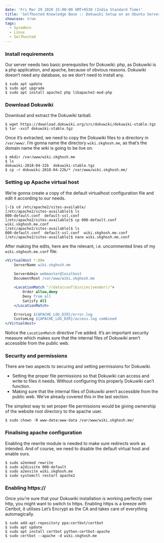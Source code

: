 ```yaml
---
date: 'Fri Mar 29 2020 15:00:00 GMT+0530 (India Standard Time)'
title: 'Selfhosted Knowledge Base :: Dokuwiki Setup on an Ubuntu Server'
showcase: true
tags:
  - Sysadmin
  - Linux
  - Selfhosted
---
```


### Install requirements

Our server needs two basic prerequisites for Dokuwiki: php, as Dokuwiki is a php application, and apache, because of obvious reasons. Dokuwiki doesn’t need any database, so we don’t need to install any. 

```terminal
$ sudo apt update
$ sudo apt upgrade
$ sudo apt install apache2 php libapache2-mod-php
```

### Download Dokuwiki

Download and extract the Dokuwiki tarball.

```terminal
$ wget https://download.dokuwiki.org/src/dokuwiki/dokuwiki-stable.tgz
$ tar -xvzf dokuwiki-stable.tgz 
```

Once it’s extracted, we need to copy the Dokuwiki files to a directory in `/var/www/`. I’m gonna name the directory `wiki.skghosh.me`, as that’s the domain name the wiki is going to be live on.

```console
$ mkdir /var/www/wiki.skghosh.me
$ ls
dokuwiki-2018-04-22b  dokuwiki-stable.tgz
$ cp -r dokuwiki-2018-04-22b/* /var/www/wiki.skghosh.me/
```

### Setting up Apache virtual host

We’re gonna create a copy of the default virtualhost configuration file and edit it according to our needs.

```console
[~]$ cd /etc/apache2/sites-available/
[/etc/apache2/sites-available]$ ls
000-default.conf  default-ssl.conf
[/etc/apache2/sites-available]$ cp 000-default.conf wiki.skghosh.me.conf
[/etc/apache2/sites-available]$ ls
000-default.conf  default-ssl.conf  wiki.skghosh.me.conf
[/etc/apache2/sites-available]$ nano wiki.skghosh.me.conf
```

After making the edits, here are the relevant, i.e. uncommented lines of my `wiki.skghosh.me.conf` file:

```apache
<VirtualHost *:80>
	ServerName wiki.skghosh.me
	
	ServerAdmin webmaster@localhost
	DocumentRoot /var/www/wiki.skghosh.me

	<LocationMatch "/(data|conf|bin|inc|vendor)/">
		Order allow,deny
		Deny from all
		Satisfy All
	</LocationMatch>

	ErrorLog ${APACHE_LOG_DIR}/error.log
	CustomLog ${APACHE_LOG_DIR}/access.log combined
</VirtualHost>
```

Notice the `LocationMatch` directive I’ve added. It’s an important security measure which makes sure that the internal files of Dokuwiki aren’t accessible from the public web. 

### Security and permissions

There are two aspects to securing and setting permissions for Dokuwiki. 

- Setting the proper file permissions so that Dokuwiki can access and write to files it needs. Without configuring this properly Dokuwiki can’t function.
- Making sure that the internal files of Dokuwiki aren’t accessible from the public web. We’ve already covered this in the last section.

The simplest way to set proper file permissions would be giving ownership of the website root directory to the apache user.

```console
$ sudo chown -R www-data:www-data /var/www/wiki.skghosh.me/
```

### Finalising apache configuration

Enabling the rewrite module is needed to make sure redirects work as intended. And of course, we need to disable the default virtual host and enable ours. 

```console
$ sudo a2enmod rewrite
$ sudo a2dissite 000-default
$ sudo a2ensite wiki.skghosh.me
$ sudo systemctl restart apache2
```

### Enabling https://

Once you’re sure that your Dokuwiki installation is working perfectly over http, you might want to switch to https. Enabling https is a breeze with Certbot, it utilises Let’s Encrypt as the CA and takes care of everything automagically.


```console
$ sudo add-apt-repository ppa:certbot/certbot
$ sudo apt update
$ sudo apt install certbot python-certbot-apache
$ sudo certbot --apache -d wiki.skghosh.me
```
